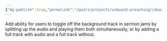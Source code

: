 ```yaml
---
{"dg-publish":true,"permalink":"/goals/projects/unbound-preaching/ideas/toggle-background-music-in-sermon-jams/","tags":["website"],"created":"Aug 01, 2018, 9:08 AM"}
---
```



Add ability for users to toggle off the background track in sermon jams by splitting up the audio and playing them both simultaneously, or by adding a full track with audio and a full track without.


